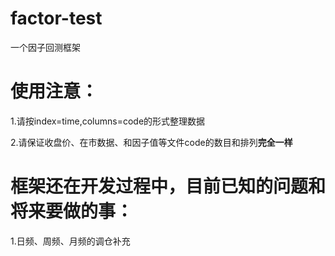 # factor-test
一个因子回测框架

# 使用注意：
1.请按index=time,columns=code的形式整理数据

2.请保证收盘价、在市数据、和因子值等文件code的数目和排列**完全一样**

# 框架还在开发过程中，目前已知的问题和将来要做的事：
1.日频、周频、月频的调仓补充
